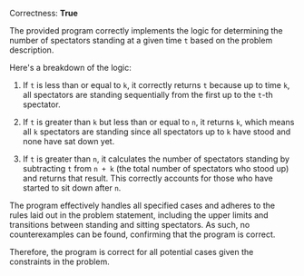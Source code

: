 Correctness: **True**

The provided program correctly implements the logic for determining the number of spectators standing at a given time `t` based on the problem description. 

Here's a breakdown of the logic:

1. If `t` is less than or equal to `k`, it correctly returns `t` because up to time `k`, all spectators are standing sequentially from the first up to the `t`-th spectator.

2. If `t` is greater than `k` but less than or equal to `n`, it returns `k`, which means all `k` spectators are standing since all spectators up to `k` have stood and none have sat down yet.

3. If `t` is greater than `n`, it calculates the number of spectators standing by subtracting `t` from `n + k` (the total number of spectators who stood up) and returns that result. This correctly accounts for those who have started to sit down after `n`.

The program effectively handles all specified cases and adheres to the rules laid out in the problem statement, including the upper limits and transitions between standing and sitting spectators. As such, no counterexamples can be found, confirming that the program is correct.

Therefore, the program is correct for all potential cases given the constraints in the problem.